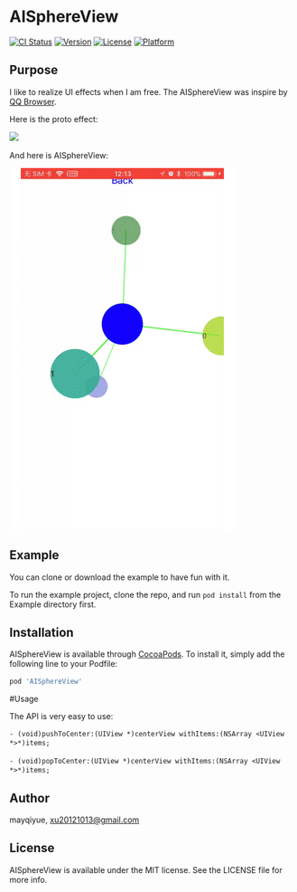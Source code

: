 # AISphereView

[![CI Status](http://img.shields.io/travis/mayqiyue/AISphereView.svg?style=flat)](https://travis-ci.org/mayqiyue/AISphereView)
[![Version](https://img.shields.io/cocoapods/v/AISphereView.svg?style=flat)](http://cocoapods.org/pods/AISphereView)
[![License](https://img.shields.io/cocoapods/l/AISphereView.svg?style=flat)](http://cocoapods.org/pods/AISphereView)
[![Platform](https://img.shields.io/cocoapods/p/AISphereView.svg?style=flat)](http://cocoapods.org/pods/AISphereView)

## Purpose
I like to realize UI effects when I am free. The AISphereView was inspire by [QQ Browser](https://itunes.apple.com/cn/app/qq%E6%B5%8F%E8%A7%88%E5%99%A8-%E5%BD%95%E8%A7%86%E9%A2%91%E7%A7%80%E5%87%BA%E4%BD%A0%E7%9A%84%E7%B2%BE%E5%BD%A9%E7%9E%AC%E9%97%B4/id370139302?mt=8). 

Here is the proto effect:     

![](./prototype.gif)


And here is AISphereView:    

![](./mine.gif)

## Example
You can clone or download the example to have fun with it.

To run the example project, clone the repo, and run `pod install` from the Example directory first.

## Installation

AISphereView is available through [CocoaPods](http://cocoapods.org). To install
it, simply add the following line to your Podfile:

```ruby
pod 'AISphereView'
```
#Usage

The API is very easy to use:

    - (void)pushToCenter:(UIView *)centerView withItems:(NSArray <UIView *>*)items;

    - (void)popToCenter:(UIView *)centerView withItems:(NSArray <UIView *>*)items;

## Author

mayqiyue, xu20121013@gmail.com

## License

AISphereView is available under the MIT license. See the LICENSE file for more info.
